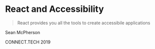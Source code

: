 # React and Accessibility

> React provides you all the tools to create accessibile applications

Sean McPherson

CONNECT.TECH 2019
